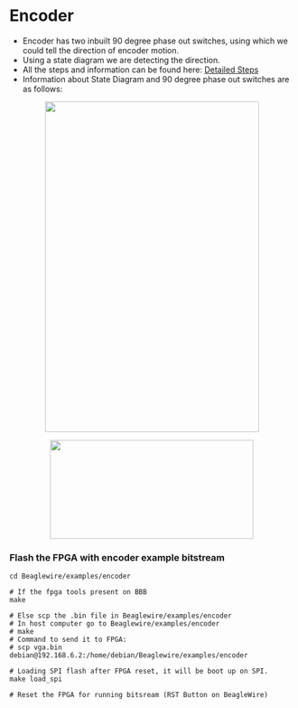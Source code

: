 # Encoder

- Encoder has two inbuilt 90 degree phase out switches, using which we could tell the direction of encoder motion.
- Using a state diagram we are detecting the direction.
- All the steps and information can be found here: [Detailed Steps](https://beaglewire.github.io/Examples/encoder.html)
- Information about State Diagram and 90 degree phase out switches are as follows:

<p align="center">
    <img width="379" height="585" src="https://imgur.com/xKxCOUf.png">
</p>


<p align="center">
    <img width="360" height="175" src="https://imgur.com/DYWIKIz.png">
</p>


### Flash the FPGA with encoder example bitstream 

```
cd Beaglewire/examples/encoder

# If the fpga tools present on BBB
make

# Else scp the .bin file in Beaglewire/examples/encoder
# In host computer go to Beaglewire/examples/encoder
# make
# Command to send it to FPGA: 
# scp vga.bin debian@192.168.6.2:/home/debian/Beaglewire/examples/encoder

# Loading SPI flash after FPGA reset, it will be boot up on SPI.
make load_spi

# Reset the FPGA for running bitsream (RST Button on BeagleWire)
```

